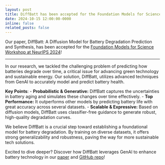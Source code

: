 ```yaml
---
layout: post
title: DiffBatt has been accepted for the Foundation Models for Science Workshop at NeurIPS 2024! 
date: 2024-10-15 12:00:00-0000
inline: false
related_posts: false
---
```


Our paper, DiffBatt: A Diffusion Model for Battery Degradation Prediction and Synthesis, has been accepted for the [Foundation Models for Science Workshop at NeurIPS 2024](https://openreview.net/group?id=NeurIPS.cc/2024/Workshop/FM4Science#tab-accept-poster)!

---

In our research, we tackled the challenging problem of predicting how batteries degrade over time, a critical issue for advancing green technology and sustainable energy. Our solution, DiffBatt, utilizes advanced techniques from GenAI to accurately model and predict battery health.

**Key Points**:
    - **Probabilistic & Generative:** DiffBatt captures the uncertainties in battery aging and simulates these changes over time effectively.
    - **Top Performance:** It outperforms other models by predicting battery life with great accuracy across several datasets.
    - **Scalable & Expressive:** Based on diffusion models, DiffBatt uses classifier-free guidance to generate robust, high-quality degradation curves.

We believe DiffBatt is a crucial step toward establishing a foundational model for battery degradation. By training on diverse datasets, it offers strong generalizability and robustness, paving the way for more sustainable tech solutions.

Excited to dive deeper? Discover how DiffBatt leverages GenAI to enhance battery technology in our [paper](https://arxiv.org/abs/2410.23893v1) and [GitHub repo](https://github.com/HamidrezaEiv/DiffBatt)!